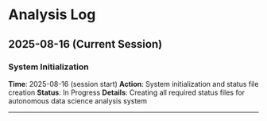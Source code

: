 # Analysis Log

## 2025-08-16 (Current Session)

### System Initialization
**Time**: 2025-08-16 (session start)
**Action**: System initialization and status file creation
**Status**: In Progress
**Details**: Creating all required status files for autonomous data science analysis system

---